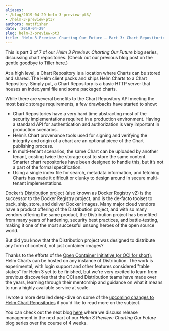 ```yaml
---
aliases:
- /blog/2019-04-29-helm-3-preview-pt3/
- /helm-3-preview-pt3/
authors: mattfisher
date: '2019-04-29'
slug: helm-3-preview-pt3
title: 'Helm 3 Preview: Charting Our Future – Part 3: Chart Repositories'
---
```



This is part 3 of 7 of our *Helm 3 Preview: Charting Our Future* blog series, discussing chart repositories. (Check out our previous blog post on the gentle goodbye to Tiller [here](https://helm.sh/blog/helm-3-preview-pt2/).)

At a high level, a Chart Repository is a location where Charts can be stored and shared. The Helm client packs and ships Helm Charts to a Chart Repository. Simply put, a Chart Repository is a basic HTTP server that houses an index.yaml file and some packaged charts.

While there are several benefits to the Chart Repository API meeting the most basic storage requirements, a few drawbacks have started to show:

- Chart Repositories have a very hard time abstracting most of the security implementations required in a production environment. Having a standard API for authentication and authorization is very important in production scenarios.
- Helm’s Chart provenance tools used for signing and verifying the integrity and origin of a chart are an optional piece of the Chart publishing process.
- In multi-tenant scenarios, the same Chart can be uploaded by another tenant, costing twice the storage cost to store the same content. Smarter chart repositories have been designed to handle this, but it’s not a part of the formal specification.
- Using a single index file for search, metadata information, and fetching Charts has made it difficult or clunky to design around in secure multi-tenant implementations.

Docker’s [Distribution project](https://github.com/docker/distribution) (also known as Docker Registry v2) is the successor to the Docker Registry project, and is the de-facto toolset to pack, ship, store, and deliver Docker images. Many major cloud vendors have a product offering of the Distribution project, and with so many vendors offering the same product, the Distribution project has benefited from many years of hardening, security best practices, and battle-testing, making it one of the most successful unsung heroes of the open source world.

But did you know that the Distribution project was designed to distribute any form of content, not just container images?

Thanks to the efforts of the [Open Container Initiative (or OCI for short)](https://www.opencontainers.org/), Helm Charts can be hosted on any instance of Distribution. The work is experimental, with login support and other features considered "table stakes" for Helm 3 yet to be finished, but we're very excited to learn from previous discoveries that the OCI and Distribution teams have made over the years, learning through their mentorship and guidance on what it means to run a highly available service at scale.

I wrote a more detailed deep-dive on some of the [upcoming changes to Helm Chart Repositories](https://blog.bacongobbler.com/post/2019-01-25-distributing-with-distribution/) if you'd like to read more on the subject.

You can check out the next blog [here](https://helm.sh/blog/helm-3-preview-pt4/) where we discuss release management in the next part of our *Helm 3 Preview: Charting Our Future* blog series over the course of 4 weeks.
